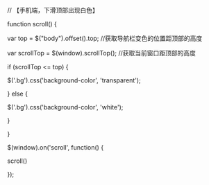 // 【手机端，下滑顶部出现白色】

function scroll() {

var top = $("body").offset().top; //获取导航栏变色的位置距顶部的高度

var scrollTop = $(window).scrollTop(); //获取当前窗口距顶部的高度

if (scrollTop <= top) {

$('.bg').css('background-color', 'transparent');

} else {

$('.bg').css('background-color', 'white');

}

}

$(window).on('scroll', function() {

scroll()

});